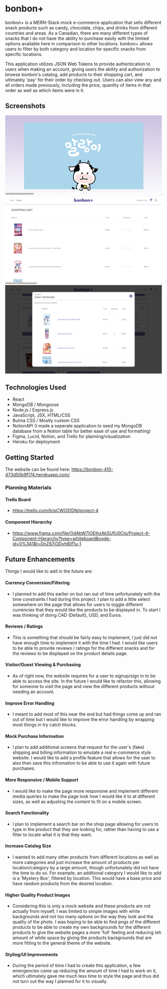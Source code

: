 
# bonbon+

bonbon+ is a MERN-Stack mock e-commerce application that sells different snack products such as candy, chocolate, chips, and drinks from different countries and areas. As a Canadian, there are many different types of snacks that I do not have the ability to purchase easily with the limited options available here in comparison to other locations. bonbon+ allows users to filter by both category and location for specific snacks from specific locations.

This application utilizes JSON Web Tokens to provide authentication to users when making an account, giving users the ability and authorization to browse bonbon's catalog, add products to their shopping cart, and ultimately 'pay' for their order by checking out. Users can also view any and all orders made previously, including the price, quantity of items in that order as well as which items were in it.
## Screenshots

![Home Page](./public/assets/bonbon%20home.png)
![Shopping Cart](./public/assets/bonbon-shoppingcart.png)
![Order History Modal](./public/assets/bonbon-orderhistorymodal.png)


## Technologies Used

- React
- MongoDB / Mongoose
- Node.js / Express.js
- JavaScript, JSX, HTML/CSS
- Bulma CSS / Mostly custom CSS
- NotionAPI (I made a seperate application to seed my MongoDB database from a Notion table for better ease of use and formatting)
- Figma, Lucid, Notion, and Trello for planning/visualization
- Heroku for deployment

## Getting Started
The website can be found here: https://bonbon-410-473d50b9f174.herokuapp.com/

### Planning Materials

#### Trello Board
- https://trello.com/b/pCWO51DN/project-4
#### Component Hierarchy
- https://www.figma.com/file/OdAbW7lOEIhzAkSUfU0Clo/Project-4-Component-Hierarchy?type=whiteboard&node-id=0%3A1&t=DnZ67jODvh6llf1u-1


## Future Enhancements

Things I would like to add in the future are:

#### Currency Conversion/Filtering
- I planned to add this earlier on but ran out of time unfortunately with the time constraints I had during this project. I plan to add a little select somewhere on the page that allows for users to toggle different currencies that they would like the products to be displayed in. To start I was thinking of doing CAD (Default), USD, and Euros.


#### Reviews / Ratings

- This is something that should be fairly easy to implement, I just did not have enough time to implement it with the time I had. I would like users to be able to provide reviews / ratings for the different snacks and for the reviews to be displayed on the product details page.


#### Visitor/Guest Viewing & Purchasing

- As of right now, the website requires for a user to signup/sign in to be able to access the site. In the future I would like to refactor this, allowing for someone to visit the page and view the different products without needing an account. 


#### Improve Error Handling

- I meant to add most of this near the end but had things come up and ran out of time but I would like to improve the error handling by wrapping most things in try catch blocks. 

#### Mock Purchase Information

- I plan to add additional screens that request for the user's (fake) shipping and billing information to emulate a real e-commerce style website. I would like to add a profile feature that allows for the user to also then save this infromation to be able to use it again with future purchases.

#### More Responsive / Mobile Support

- I would like to make the page more responsive and implement different media queries to make the page look how I would like it to at different sizes, as well as adjusting the content to fit on a mobile screen.

#### Search Functionality

- I plan to implement a search bar on the shop page allowing for users to type in the product that they are looking for, rather than having to use a filter to locate what it is that they want.

#### Increase Catalog Size

- I wanted to add many other products from different locations as well as more categories and just increase the amount of products per location/category by a large amount, though unfortunately did not have the time to do so. For example, an additional category I would like to add is a 'Mystery Box', filtered by location. This would have a base price and have random products from the desired location.

#### Higher Quality Product Images

- Considering this is only a mock website and these products are not actually from myself, I was limited to simple images with white backgrounds and not too many options on the way they look and the quality of the photo. I was hoping to be able to find pngs of the different products to be able to create my own backgrounds for the different products to give the website pages a more 'full' feeling and reducing teh amount of white space by giving the products backgrounds that are more fitting to the general theme of the website.

#### Styling/UI Improvements

- During the period of time I had to create this application, a few emergencies came up reducing the amount of time I had to work on it, which ultimately gave me much less time to style the page and thus did not turn out the way I planned for it to visually.

